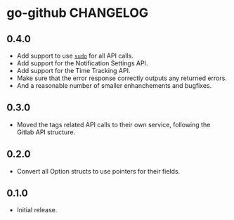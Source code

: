 go-github CHANGELOG
===================

0.4.0
-----
- Add support to use [`sudo`](https://docs.gitlab.com/ce/api/README.html#sudo) for all API calls.
- Add support for the Notification Settings API.
- Add support for the Time Tracking API.
- Make sure that the error response correctly outputs any returned errors.
- And a reasonable number of smaller enhanchements and bugfixes.

0.3.0
-----
- Moved the tags related API calls to their own service, following the Gitlab API structure.

0.2.0
-----
- Convert all Option structs to use pointers for their fields.

0.1.0
-----
- Initial release.
